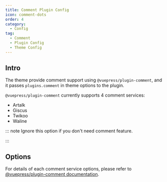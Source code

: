 ```yaml
---
title: Comment Plugin Config
icon: comment-dots
order: 4
category:
  - Config
tag:
  - Comment
  - Plugin Config
  - Theme Config
---
```


## Intro

The theme provide comment support using `@vuepress/plugin-comment`, and it passes `plugins.comment` in theme options to the plugin.

`@vuepress/plugin-comment` currently supports 4 comment services:

- Artalk
- Giscus
- Twikoo
- Waline

::: note Ignore this option if you don't need comment feature.

:::

## Options

For details of each comment service options, please refer to [@vuepress/plugin-comment documentation][comment-config].

[comment-config]: https://ecosystem.vuejs.press/plugins/comment/
